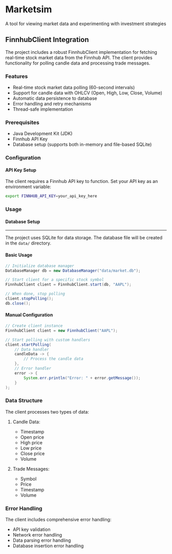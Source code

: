 # Marketsim
A tool for viewing market data and experimenting with investment strategies

## FinnhubClient Integration

The project includes a robust FinnhubClient implementation for fetching real-time stock market data from the Finnhub API. The client provides functionality for polling candle data and processing trade messages.

### Features

- Real-time stock market data polling (60-second intervals)
- Support for candle data with OHLCV (Open, High, Low, Close, Volume)
- Automatic data persistence to database
- Error handling and retry mechanisms
- Thread-safe implementation

### Prerequisites

- Java Development Kit (JDK)
- Finnhub API Key
- Database setup (supports both in-memory and file-based SQLite)

### Configuration

#### API Key Setup

The client requires a Finnhub API key to function. Set your API key as an environment variable:

```bash
export FINNHUB_API_KEY=your_api_key_here
```

### Usage

#### Database Setup
---

The project uses SQLite for data storage. The database file will be created in the `data/` directory.

#### Basic Usage

```java
// Initialize database manager
DatabaseManager db = new DatabaseManager("data/market.db");

// Start client for a specific stock symbol
FinnhubClient client = FinnhubClient.start(db, "AAPL");

// When done, stop polling
client.stopPolling();
db.close();
```

#### Manual Configuration

```java
// Create client instance
FinnhubClient client = new FinnhubClient("AAPL");

// Start polling with custom handlers
client.startPolling(
    // Data handler
    candleData -> {
        // Process the candle data
    },
    // Error handler
    error -> {
        System.err.println("Error: " + error.getMessage());
    }
);
```

### Data Structure

The client processes two types of data:

1. Candle Data:
   - Timestamp
   - Open price
   - High price
   - Low price
   - Close price
   - Volume

2. Trade Messages:
   - Symbol
   - Price
   - Timestamp
   - Volume

### Error Handling

The client includes comprehensive error handling:
- API key validation
- Network error handling
- Data parsing error handling
- Database insertion error handling
